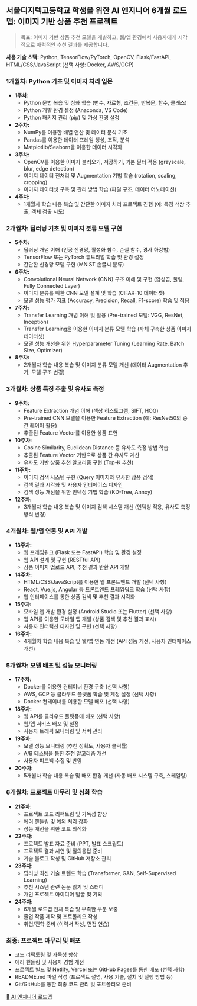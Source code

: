 ## 서울디지텍고등학교 학생을 위한 AI 엔지니어 6개월 로드맵: 이미지 기반 상품 추천 프로젝트

> 목표: 이미지 기반 상품 추천 모델을 개발하고, 웹/앱 환경에서 사용자에게 시각적으로 매력적인 추천 결과를 제공합니다.

**사용 기술 스택:** Python, TensorFlow/PyTorch, OpenCV, Flask/FastAPI, HTML/CSS/JavaScript (선택 사항: Docker, AWS/GCP)

### 1개월차: Python 기초 및 이미지 처리 입문

- **1주차:**
    - Python 문법 복습 및 심화 학습 (변수, 자료형, 조건문, 반복문, 함수, 클래스)
    - Python 개발 환경 설정 (Anaconda, VS Code)
    - Python 패키지 관리 (pip) 및 가상 환경 설정
- **2주차:**
    - NumPy를 이용한 배열 연산 및 데이터 분석 기초
    - Pandas를 이용한 데이터 프레임 생성, 조작, 분석
    - Matplotlib/Seaborn을 이용한 데이터 시각화
- **3주차:**
    - OpenCV를 이용한 이미지 불러오기, 저장하기, 기본 필터 적용 (grayscale, blur, edge detection)
    - 이미지 데이터 전처리 및 Augmentation 기법 학습 (rotation, scaling, cropping)
    - 이미지 데이터셋 구축 및 관리 방법 학습 (파일 구조, 데이터 어노테이션)
- **4주차:**
    - 1개월차 학습 내용 복습 및 간단한 이미지 처리 프로젝트 진행 (예: 특정 색상 추출, 객체 검출 시도)

### 2개월차: 딥러닝 기초 및 이미지 분류 모델 구현

- **5주차:**
    - 딥러닝 개념 이해 (인공 신경망, 활성화 함수, 손실 함수, 경사 하강법)
    - TensorFlow 또는 PyTorch 튜토리얼 학습 및 환경 설정
    - 간단한 신경망 모델 구현 (MNIST 손글씨 분류)
- **6주차:**
    - Convolutional Neural Network (CNN) 구조 이해 및 구현 (합성곱, 풀링, Fully Connected Layer)
    - 이미지 분류를 위한 CNN 모델 설계 및 학습 (CIFAR-10 데이터셋)
    - 모델 성능 평가 지표 (Accuracy, Precision, Recall, F1-score) 학습 및 적용
- **7주차:**
    - Transfer Learning 개념 이해 및 활용 (Pre-trained 모델: VGG, ResNet, Inception)
    - Transfer Learning을 이용한 이미지 분류 모델 학습 (자체 구축한 상품 이미지 데이터셋)
    - 모델 성능 개선을 위한 Hyperparameter Tuning (Learning Rate, Batch Size, Optimizer)
- **8주차:**
    - 2개월차 학습 내용 복습 및 이미지 분류 모델 개선 (데이터 Augmentation 추가, 모델 구조 변경)

### 3개월차: 상품 특징 추출 및 유사도 측정

- **9주차:**
    - Feature Extraction 개념 이해 (색상 히스토그램, SIFT, HOG)
    - Pre-trained CNN 모델을 이용한 Feature Extraction (예: ResNet50의 중간 레이어 활용)
    - 추출된 Feature Vector를 이용한 상품 표현
- **10주차:**
    - Cosine Similarity, Euclidean Distance 등 유사도 측정 방법 학습
    - 추출된 Feature Vector 기반으로 상품 간 유사도 계산
    - 유사도 기반 상품 추천 알고리즘 구현 (Top-K 추천)
- **11주차:**
    - 이미지 검색 시스템 구현 (Query 이미지와 유사한 상품 검색)
    - 검색 결과 시각화 및 사용자 인터페이스 디자인
    - 검색 성능 개선을 위한 인덱싱 기법 학습 (KD-Tree, Annoy)
- **12주차:**
    - 3개월차 학습 내용 복습 및 이미지 검색 시스템 개선 (인덱싱 적용, 유사도 측정 방식 변경)

### 4개월차: 웹/앱 연동 및 API 개발

- **13주차:**
    - 웹 프레임워크 (Flask 또는 FastAPI) 학습 및 환경 설정
    - 웹 API 설계 및 구현 (RESTful API)
    - 상품 이미지 업로드 API, 추천 결과 반환 API 개발
- **14주차:**
    - HTML/CSS/JavaScript를 이용한 웹 프론트엔드 개발 (선택 사항)
    - React, Vue.js, Angular 등 프론트엔드 프레임워크 학습 (선택 사항)
    - 웹 인터페이스를 통한 상품 검색 및 추천 결과 시각화
- **15주차:**
    - 모바일 앱 개발 환경 설정 (Android Studio 또는 Flutter) (선택 사항)
    - 웹 API를 이용한 모바일 앱 개발 (상품 검색 및 추천 결과 표시)
    - 사용자 인터랙션 디자인 및 구현 (선택 사항)
- **16주차:**
    - 4개월차 학습 내용 복습 및 웹/앱 연동 개선 (API 성능 개선, 사용자 인터페이스 개선)

### 5개월차: 모델 배포 및 성능 모니터링

- **17주차:**
    - Docker를 이용한 컨테이너 환경 구축 (선택 사항)
    - AWS, GCP 등 클라우드 플랫폼 학습 및 계정 설정 (선택 사항)
    - Docker 컨테이너를 이용한 모델 배포 (선택 사항)
- **18주차:**
    - 웹 API를 클라우드 플랫폼에 배포 (선택 사항)
    - 웹/앱 서비스 배포 및 설정
    - 사용자 트래픽 모니터링 및 서버 관리
- **19주차:**
    - 모델 성능 모니터링 (추천 정확도, 사용자 클릭률)
    - A/B 테스팅을 통한 추천 알고리즘 개선
    - 사용자 피드백 수집 및 반영
- **20주차:**
    - 5개월차 학습 내용 복습 및 배포 환경 개선 (자동 배포 시스템 구축, 스케일링)

### 6개월차: 프로젝트 마무리 및 심화 학습

- **21주차:**
    - 프로젝트 코드 리팩토링 및 가독성 향상
    - 에러 핸들링 및 예외 처리 강화
    - 성능 개선을 위한 코드 최적화
- **22주차:**
    - 프로젝트 발표 자료 준비 (PPT, 발표 스크립트)
    - 프로젝트 결과 시연 및 질의응답 준비
    - 기술 블로그 작성 및 GitHub 저장소 관리
- **23주차:**
    - 딥러닝 최신 기술 트렌드 학습 (Transformer, GAN, Self-Supervised Learning)
    - 추천 시스템 관련 논문 읽기 및 스터디
    - 개인 프로젝트 아이디어 발굴 및 기획
- **24주차:**
    - 6개월 로드맵 전체 복습 및 부족한 부분 보충
    - 졸업 작품 제작 및 포트폴리오 작성
    - 취업/진학 준비 (이력서 작성, 면접 연습)

### 최종: 프로젝트 마무리 및 배포

- 코드 리팩토링 및 가독성 향상
- 에러 핸들링 및 사용자 경험 개선
- 프로젝트 빌드 및 Netlify, Vercel 또는 GitHub Pages를 통한 배포 (선택 사항)
- README.md 파일 작성 (프로젝트 설명, 사용 기술, 설치 및 실행 방법 등)
- Git/GitHub를 통한 최종 코드 관리 및 포트폴리오 준비

[🔗 AI 엔지니어 로드맵](https://roadmap.sh/ai-engineer)

